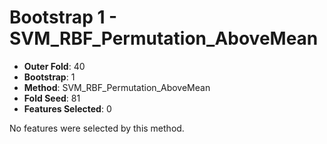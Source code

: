 # Bootstrap 1 - SVM_RBF_Permutation_AboveMean

- **Outer Fold**: 40
- **Bootstrap**: 1
- **Method**: SVM_RBF_Permutation_AboveMean
- **Fold Seed**: 81
- **Features Selected**: 0

No features were selected by this method.
